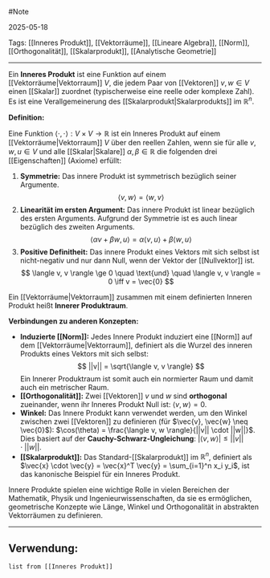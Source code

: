 #Note

2025-05-18

Tags: [[Inneres Produkt]], [[Vektorräume]], [[Lineare Algebra]], [[Norm]], [[Orthogonalität]], [[Skalarprodukt]], [[Analytische Geometrie]]

---

Ein **Inneres Produkt** ist eine Funktion auf einem [[Vektorräume|Vektorraum]] $V$, die jedem Paar von [[Vektoren]] $v, w \in V$ einen [[Skalar]] zuordnet (typischerweise eine reelle oder komplexe Zahl). Es ist eine Verallgemeinerung des [[Skalarprodukt|Skalarprodukts]] im $\mathbb{R}^n$.

**Definition:**

Eine Funktion $\langle \cdot, \cdot \rangle: V \times V \to \mathbb{R}$ ist ein Inneres Produkt auf einem [[Vektorräume|Vektorraum]] $V$ über den reellen Zahlen, wenn sie für alle $v, w, u \in V$ und alle [[Skalar|Skalare]] $\alpha, \beta \in \mathbb{R}$ die folgenden drei [[Eigenschaften]] (Axiome) erfüllt:

1.  **Symmetrie:** Das innere Produkt ist symmetrisch bezüglich seiner Argumente.
    $$ \langle v, w \rangle = \langle w, v \rangle $$
2.  **Linearität im ersten Argument:** Das innere Produkt ist linear bezüglich des ersten Arguments. Aufgrund der Symmetrie ist es auch linear bezüglich des zweiten Arguments.
    $$ \langle \alpha v + \beta w, u \rangle = \alpha \langle v, u \rangle + \beta \langle w, u \rangle $$
3.  **Positive Definitheit:** Das innere Produkt eines Vektors mit sich selbst ist nicht-negativ und nur dann Null, wenn der Vektor der [[Nullvektor]] ist.
    $$ \langle v, v \rangle \ge 0 \quad \text{und} \quad \langle v, v \rangle = 0 \iff v = \vec{0} $$

Ein [[Vektorräume|Vektorraum]] zusammen mit einem definierten Inneren Produkt heißt **Innerer Produktraum**.

**Verbindungen zu anderen Konzepten:**

* **Induzierte [[Norm]]:** Jedes Innere Produkt induziert eine [[Norm]] auf dem [[Vektorräume|Vektorraum]], definiert als die Wurzel des inneren Produkts eines Vektors mit sich selbst:
    $$ ||v|| = \sqrt{\langle v, v \rangle} $$
    Ein Innerer Produktraum ist somit auch ein normierter Raum und damit auch ein metrischer Raum.
* **[[Orthogonalität]]:** Zwei [[Vektoren]] $v$ und $w$ sind **orthogonal** zueinander, wenn ihr Inneres Produkt Null ist: $\langle v, w \rangle = 0$.
* **Winkel:** Das Innere Produkt kann verwendet werden, um den Winkel zwischen zwei [[Vektoren]] zu definieren (für $\vec{v}, \vec{w} \neq \vec{0}$): $\cos(\theta) = \frac{\langle v, w \rangle}{||v|| \cdot ||w||}$. Dies basiert auf der **Cauchy-Schwarz-Ungleichung**: $|\langle v, w \rangle| \le ||v|| \cdot ||w||$.
* **[[Skalarprodukt]]:** Das Standard-[[Skalarprodukt]] im $\mathbb{R}^n$, definiert als $\vec{x} \cdot \vec{y} = \vec{x}^T \vec{y} = \sum_{i=1}^n x_i y_i$, ist das kanonische Beispiel für ein Inneres Produkt.

Innere Produkte spielen eine wichtige Rolle in vielen Bereichen der Mathematik, Physik und Ingenieurwissenschaften, da sie es ermöglichen, geometrische Konzepte wie Länge, Winkel und Orthogonalität in abstrakten Vektorräumen zu definieren.

---

## Verwendung:

```dataview
list from [[Inneres Produkt]]
```